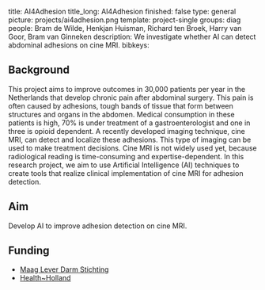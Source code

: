 title: AI4Adhesion
title_long: AI4Adhesion
finished: false
type: general
picture: projects/ai4adhesion.png
template: project-single
groups: diag
people: Bram de Wilde, Henkjan Huisman, Richard ten Broek, Harry van Goor, Bram van Ginneken
description: We investigate whether AI can detect abdominal adhesions on cine MRI.
bibkeys: 

## Background

This project aims to improve outcomes in 30,000 patients per year in the Netherlands that develop chronic pain after abdominal surgery. This pain is often caused by adhesions, tough bands of tissue that form between structures and organs in the abdomen. Medical consumption in these patients is high, 70% is under treatment of a gastroenterologist and one in three is opioid dependent. A recently developed imaging technique, cine MRI, can detect and localize these adhesions. This type of imaging can be used to make treatment decisions. Cine MRI is not widely used yet, because radiological reading is time-consuming and expertise-dependent. In this research project, we aim to use Artificial Intelligence (AI) techniques to create tools that realize clinical implementation of cine MRI for adhesion detection.

## Aim
Develop AI to improve adhesion detection on cine MRI.

## Funding
* [Maag Lever Darm Stichting](https://www.mlds.nl/)
* [Health~Holland](www.health-holland.com)
